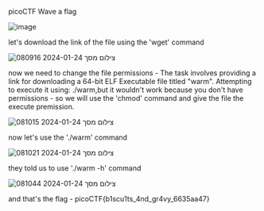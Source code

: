 picoCTF Wave a flag

![image](https://github.com/SiniKatan/Wave-a-flag-picoCTF/assets/153393575/b2e7ef66-8b54-4a09-9a22-595d2332df86)

let's download the link of the file using the 'wget' command

![צילום מסך 2024-01-24 080916](https://github.com/SiniKatan/Wave-a-flag-picoCTF/assets/153393575/0f9eda5c-ac05-4bb9-bcbe-80f7f25fa045)

now we need to change the file permissions - The task involves providing a link for downloading a 64-bit ELF Executable file titled "warm". Attempting to execute it using: ./warm,but it wouldn't work because you don't have permissions - so we will use the 'chmod' command and give the file the execute premission.


![צילום מסך 2024-01-24 081015](https://github.com/SiniKatan/Wave-a-flag-picoCTF/assets/153393575/7abeae91-f5f3-4da7-ab7a-8dd8453389da)



now let's use the './warm' command

![צילום מסך 2024-01-24 081021](https://github.com/SiniKatan/Wave-a-flag-picoCTF/assets/153393575/98f5612e-62c6-4ac5-af24-38e08f4f8158)

they told us to use './warm -h' command

![צילום מסך 2024-01-24 081044](https://github.com/SiniKatan/Wave-a-flag-picoCTF/assets/153393575/ff14ffff-1303-46b9-a38a-d1bf4d77d64a)

and that's the flag - picoCTF{b1scu1ts_4nd_gr4vy_6635aa47}



